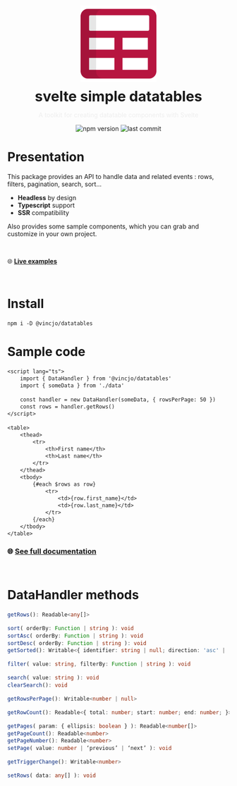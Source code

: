 <div align="center">
    <img align="center" src="./static/logo.svg" alt="logo" width="172"/>
    <p align="center">
        <h1 align="center" style="font-size:32px;margin:0;border:none;">svelte simple datatables</h1>
        <p style="color:#eee">A toolkit for creating datatable components with Svelte</p>
        <img src="https://img.shields.io/npm/v/@vincjo/datatables?color=%23b71540" alt="npm version"/>
        <img src="https://img.shields.io/github/license/vincjo/datatables?color=b71540" alt="last commit"/>
    </p>
</div>

# Presentation

This package provides an API to handle data and related events : rows, filters, pagination, search, sort...

- **Headless** by design <br>
- **Typescript** support <br>
- **SSR** compatibility

Also provides some sample components, which you can grab and customize in your own project.

<br>

:globe_with_meridians: **[Live examples](https://vincjo.fr/datatables/examples)**


<br>

# Install
````apache
npm i -D @vincjo/datatables
````


# Sample code
````svelte
<script lang="ts">
    import { DataHandler } from '@vincjo/datatables'
    import { someData } from './data'

    const handler = new DataHandler(someData, { rowsPerPage: 50 })
    const rows = handler.getRows()
</script>

<table>
    <thead>
        <tr>
            <th>First name</th>
            <th>Last name</th>
        </tr>
    </thead>
    <tbody>
        {#each $rows as row}
            <tr>
                <td>{row.first_name}</td>
                <td>{row.last_name}</td>
            </tr>
        {/each}
    </tbody>
</table>
````
### :globe_with_meridians: [See full documentation](https://vincjo.fr/datatables) 

<br>

# DataHandler methods

````ts
getRows(): Readable<any[]>
````
````ts
sort( orderBy: Function | string ): void
sortAsc( orderBy: Function | string ): void
sortDesc( orderBy: Function | string ): void
getSorted(): Writable<{ identifier: string | null; direction: 'asc' | 'desc' | null; }>
````
````ts
filter( value: string, filterBy: Function | string ): void
````
````ts
search( value: string ): void
clearSearch(): void
````
````ts
getRowsPerPage(): Writable<number | null>
````
````ts
getRowCount(): Readable<{ total: number; start: number; end: number; }>
````
````ts
getPages( param: { ellipsis: boolean } ): Readable<number[]>
getPageCount(): Readable<number>
getPageNumber(): Readable<number>
setPage( value: number | ‘previous’ | ‘next’ ): void
````
````ts
getTriggerChange(): Writable<number>
````
````ts
setRows( data: any[] ): void
````
